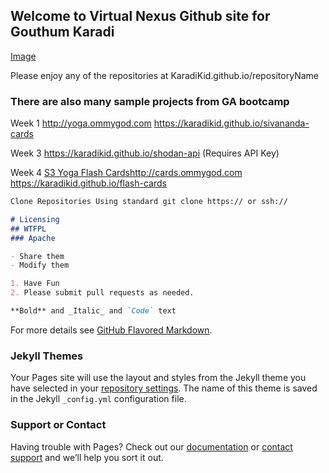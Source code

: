 ## Welcome to Virtual Nexus Github site for Gouthum Karadi

 [Image](https://github.com/karadikid/karadikid.github.io/blob/master/VN_Logo.png?raw=true)

Please enjoy any of the repositories at KaradiKid.github.io/repositoryName

### There are also many sample projects from GA bootcamp

Week 1
http://yoga.ommygod.com
https://karadikid.github.io/sivananda-cards

Week 3
https://karadikid.github.io/shodan-api
(Requires API Key)

Week 4
[S3 Yoga Flash Cards](url)http://cards.ommygod.com
https://karadikid.github.io/flash-cards

```markdown
Clone Repositories Using standard git clone https:// or ssh://

# Licensing
## WTFPL
### Apache

- Share them
- Modify them

1. Have Fun
2. Please submit pull requests as needed.

**Bold** and _Italic_ and `Code` text


```

For more details see [GitHub Flavored Markdown](https://guides.github.com/features/mastering-markdown/).

### Jekyll Themes

Your Pages site will use the layout and styles from the Jekyll theme you have selected in your [repository settings](https://github.com/karadikid/karadikid.github.io/settings). The name of this theme is saved in the Jekyll `_config.yml` configuration file.

### Support or Contact

Having trouble with Pages? Check out our [documentation](https://help.github.com/categories/github-pages-basics/) or [contact support](https://github.com/contact) and we’ll help you sort it out.
